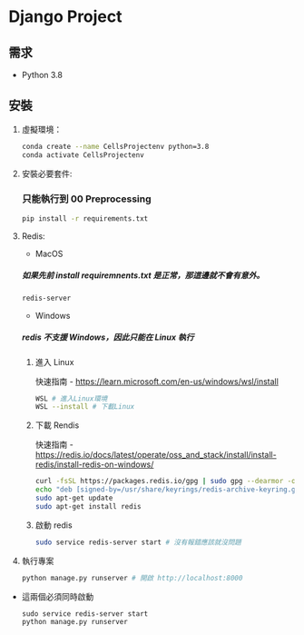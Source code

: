 # Django Project

## 需求

- Python 3.8

## 安裝

1. 虛擬環境：

   ```sh
   conda create --name CellsProjectenv python=3.8
   conda activate CellsProjectenv
   ```

2. 安裝必要套件:

   ### 只能執行到 00 Preprocessing

   ```sh
   pip install -r requirements.txt
   ```

3. Redis:

   - MacOS

   ##### 如果先前 install requiremnents.txt 是正常，那這邊就不會有意外。

   ```sh
   redis-server
   ```

   - Windows

   ##### redis 不支援 Windows，因此只能在 Linux 執行

   1. 進入 Linux

      快速指南 - https://learn.microsoft.com/en-us/windows/wsl/install

      ```sh
      WSL # 進入Linux環境
      WSL --install # 下載Linux
      ```

   2. 下載 Rendis

      快速指南 - https://redis.io/docs/latest/operate/oss_and_stack/install/install-redis/install-redis-on-windows/

      ```sh
      curl -fsSL https://packages.redis.io/gpg | sudo gpg --dearmor -o /usr/share/keyrings/redis-archive-keyring.gpg
      echo "deb [signed-by=/usr/share/keyrings/redis-archive-keyring.gpg] https://packages.redis.io/deb $(lsb_release -cs) main" | sudo tee /etc/apt/sources.list.d/redis.list
      sudo apt-get update
      sudo apt-get install redis
      ```

   3. 啟動 redis

      ```sh
      sudo service redis-server start # 沒有報錯應該就沒問題
      ```

4. 執行專案

   ```sh
   python manage.py runserver # 開啟 http://localhost:8000
   ```

- 這兩個必須同時啟動

  ```
  sudo service redis-server start
  python manage.py runserver
  ```
